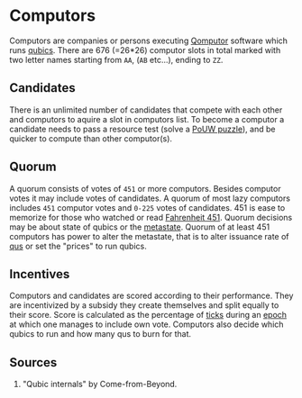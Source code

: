 # Computors

Computors are companies or persons executing [Qomputor](/computing/qomputor) software which runs [qubics](/protocol/glossary#qubic).
There are 676 (=26\*26) computor slots in total marked with two letter names starting from `AA`, (`AB` etc...), ending to `ZZ`.

## Candidates
There is an unlimited number of candidates that compete with each other and computors to aquire a slot in computors list.
To become a computor a candidate needs to pass a resource test (solve a [PoUW puzzle](/protocol/glossary#proof-of-useful-work)), and be quicker to compute than other computor(s).

## Quorum
A quorum consists of votes of `451` or more computors. Besides computor votes it may include votes of candidates. A quorum of most lazy computors includes `451` computor votes and `0-225` votes of candidates.
451 is ease to memorize for those who watched or read [Fahrenheit 451](https://en.wikipedia.org/wiki/Fahrenheit_451). Quorum decisions may be about state of qubics or the [metastate](/protocol/glossary#metastate). Quorum of at least 451 computors has power to alter the metastate, 
that is to alter issuance rate of [qus](/protocol/glossary/#qu) or set the "prices" to run qubics.

## Incentives
Computors and candidates are scored according to their performance. They are incentivized by a subsidy they create themselves and split equally to their score.
Score is calculated as the percentage of [ticks](/protocol/glossary/#tick) during an [epoch](/protocol/glossary/#epoch) at which one manages to include own vote. Computors also decide which qubics to run and how many qus to burn for that.

## Sources
1. "Qubic internals" by Come-from-Beyond.